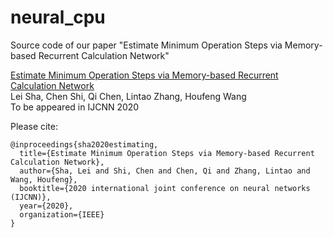 # neural_cpu
Source code of our paper "Estimate Minimum Operation Steps via Memory-based Recurrent Calculation Network"


[Estimate Minimum Operation Steps via Memory-based Recurrent Calculation Network](http://vigir.missouri.edu/~gdesouza/Research/Conference_CDs/IEEE_WCCI_2020/IJCNN/Papers/N-20051.pdf)<br>
Lei Sha, Chen Shi, Qi Chen, Lintao Zhang, Houfeng Wang<br>
To be appeared in IJCNN 2020


Please cite:

```
@inproceedings{sha2020estimating,
  title={Estimate Minimum Operation Steps via Memory-based Recurrent Calculation Network},
  author={Sha, Lei and Shi, Chen and Chen, Qi and Zhang, Lintao and Wang, Houfeng},
  booktitle={2020 international joint conference on neural networks (IJCNN)},
  year={2020},
  organization={IEEE}
}
```
